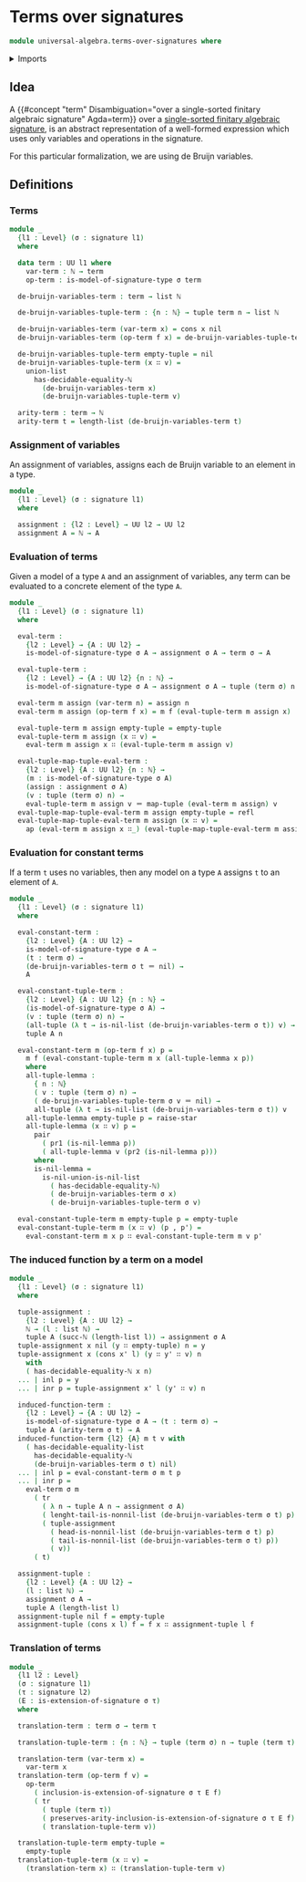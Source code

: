 # Terms over signatures

```agda
module universal-algebra.terms-over-signatures where
```

<details><summary>Imports</summary>

```agda
open import elementary-number-theory.equality-natural-numbers
open import elementary-number-theory.natural-numbers

open import foundation.action-on-identifications-functions
open import foundation.coproduct-types
open import foundation.dependent-pair-types
open import foundation.identity-types
open import foundation.transport-along-identifications
open import foundation.unit-type
open import foundation.universe-levels

open import lists.functoriality-tuples
open import lists.lists
open import lists.lists-discrete-types
open import lists.tuples

open import universal-algebra.extensions-signatures
open import universal-algebra.models-of-signatures
open import universal-algebra.signatures
```

</details>

## Idea

A
{{#concept "term" Disambiguation="over a single-sorted finitary algebraic signature" Agda=term}}
over a
[single-sorted finitary algebraic signature](universal-algebra.signatures.md),
is an abstract representation of a well-formed expression which uses only
variables and operations in the signature.

For this particular formalization, we are using de Bruijn variables.

## Definitions

### Terms

```agda
module _
  {l1 : Level} (σ : signature l1)
  where

  data term : UU l1 where
    var-term : ℕ → term
    op-term : is-model-of-signature-type σ term

  de-bruijn-variables-term : term → list ℕ

  de-bruijn-variables-tuple-term : {n : ℕ} → tuple term n → list ℕ

  de-bruijn-variables-term (var-term x) = cons x nil
  de-bruijn-variables-term (op-term f x) = de-bruijn-variables-tuple-term x

  de-bruijn-variables-tuple-term empty-tuple = nil
  de-bruijn-variables-tuple-term (x ∷ v) =
    union-list
      has-decidable-equality-ℕ
        (de-bruijn-variables-term x)
        (de-bruijn-variables-tuple-term v)

  arity-term : term → ℕ
  arity-term t = length-list (de-bruijn-variables-term t)
```

### Assignment of variables

An assignment of variables, assigns each de Bruijn variable to an element in a
type.

```agda
module _
  {l1 : Level} (σ : signature l1)
  where

  assignment : {l2 : Level} → UU l2 → UU l2
  assignment A = ℕ → A
```

### Evaluation of terms

Given a model of a type `A` and an assignment of variables, any term can be
evaluated to a concrete element of the type `A`.

```agda
module _
  {l1 : Level} (σ : signature l1)
  where

  eval-term :
    {l2 : Level} → {A : UU l2} →
    is-model-of-signature-type σ A → assignment σ A → term σ → A

  eval-tuple-term :
    {l2 : Level} → {A : UU l2} {n : ℕ} →
    is-model-of-signature-type σ A → assignment σ A → tuple (term σ) n → tuple A n

  eval-term m assign (var-term n) = assign n
  eval-term m assign (op-term f x) = m f (eval-tuple-term m assign x)

  eval-tuple-term m assign empty-tuple = empty-tuple
  eval-tuple-term m assign (x ∷ v) =
    eval-term m assign x ∷ (eval-tuple-term m assign v)

  eval-tuple-map-tuple-eval-term :
    {l2 : Level} {A : UU l2} {n : ℕ} →
    (m : is-model-of-signature-type σ A)
    (assign : assignment σ A)
    (v : tuple (term σ) n) →
    eval-tuple-term m assign v ＝ map-tuple (eval-term m assign) v
  eval-tuple-map-tuple-eval-term m assign empty-tuple = refl
  eval-tuple-map-tuple-eval-term m assign (x ∷ v) =
    ap (eval-term m assign x ∷_) (eval-tuple-map-tuple-eval-term m assign v)
```

### Evaluation for constant terms

If a term `t` uses no variables, then any model on a type `A` assigns `t` to an
element of `A`.

```agda
module _
  {l1 : Level} (σ : signature l1)
  where

  eval-constant-term :
    {l2 : Level} {A : UU l2} →
    is-model-of-signature-type σ A →
    (t : term σ) →
    (de-bruijn-variables-term σ t ＝ nil) →
    A

  eval-constant-tuple-term :
    {l2 : Level} {A : UU l2} {n : ℕ} →
    (is-model-of-signature-type σ A) →
    (v : tuple (term σ) n) →
    (all-tuple (λ t → is-nil-list (de-bruijn-variables-term σ t)) v) →
    tuple A n

  eval-constant-term m (op-term f x) p =
    m f (eval-constant-tuple-term m x (all-tuple-lemma x p))
    where
    all-tuple-lemma :
      { n : ℕ}
      ( v : tuple (term σ) n) →
      ( de-bruijn-variables-tuple-term σ v ＝ nil) →
      all-tuple (λ t → is-nil-list (de-bruijn-variables-term σ t)) v
    all-tuple-lemma empty-tuple p = raise-star
    all-tuple-lemma (x ∷ v) p =
      pair
        ( pr1 (is-nil-lemma p))
        ( all-tuple-lemma v (pr2 (is-nil-lemma p)))
      where
      is-nil-lemma =
        is-nil-union-is-nil-list
          ( has-decidable-equality-ℕ)
          ( de-bruijn-variables-term σ x)
          ( de-bruijn-variables-tuple-term σ v)

  eval-constant-tuple-term m empty-tuple p = empty-tuple
  eval-constant-tuple-term m (x ∷ v) (p , p') =
    eval-constant-term m x p ∷ eval-constant-tuple-term m v p'
```

### The induced function by a term on a model

```agda
module _
  {l1 : Level} (σ : signature l1)
  where

  tuple-assignment :
    {l2 : Level} {A : UU l2} →
    ℕ → (l : list ℕ) →
    tuple A (succ-ℕ (length-list l)) → assignment σ A
  tuple-assignment x nil (y ∷ empty-tuple) n = y
  tuple-assignment x (cons x' l) (y ∷ y' ∷ v) n
    with
    ( has-decidable-equality-ℕ x n)
  ... | inl p = y
  ... | inr p = tuple-assignment x' l (y' ∷ v) n

  induced-function-term :
    {l2 : Level} → {A : UU l2} →
    is-model-of-signature-type σ A → (t : term σ) →
    tuple A (arity-term σ t) → A
  induced-function-term {l2} {A} m t v with
    ( has-decidable-equality-list
      has-decidable-equality-ℕ
      (de-bruijn-variables-term σ t) nil)
  ... | inl p = eval-constant-term σ m t p
  ... | inr p =
    eval-term σ m
      ( tr
        ( λ n → tuple A n → assignment σ A)
        ( lenght-tail-is-nonnil-list (de-bruijn-variables-term σ t) p)
        ( tuple-assignment
          ( head-is-nonnil-list (de-bruijn-variables-term σ t) p)
          ( tail-is-nonnil-list (de-bruijn-variables-term σ t) p))
          ( v))
      ( t)

  assignment-tuple :
    {l2 : Level} {A : UU l2} →
    (l : list ℕ) →
    assignment σ A →
    tuple A (length-list l)
  assignment-tuple nil f = empty-tuple
  assignment-tuple (cons x l) f = f x ∷ assignment-tuple l f
```

### Translation of terms

```agda
module _
  {l1 l2 : Level}
  (σ : signature l1)
  (τ : signature l2)
  (E : is-extension-of-signature σ τ)
  where

  translation-term : term σ → term τ

  translation-tuple-term : {n : ℕ} → tuple (term σ) n → tuple (term τ) n

  translation-term (var-term x) =
    var-term x
  translation-term (op-term f v) =
    op-term
      ( inclusion-is-extension-of-signature σ τ E f)
      ( tr
        ( tuple (term τ))
        ( preserves-arity-inclusion-is-extension-of-signature σ τ E f)
        ( translation-tuple-term v))

  translation-tuple-term empty-tuple =
    empty-tuple
  translation-tuple-term (x ∷ v) =
    (translation-term x) ∷ (translation-tuple-term v)
```
